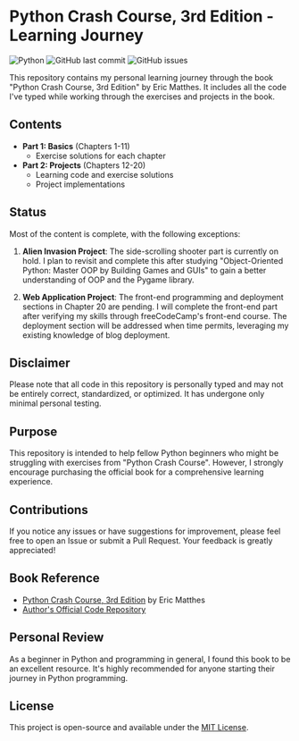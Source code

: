 # Python Crash Course, 3rd Edition - Learning Journey

![Python](https://img.shields.io/badge/Python-3776AB?style=for-the-badge&logo=python&logoColor=white)
![GitHub last commit](https://img.shields.io/github/last-commit/yourusername/your-repo-name)
![GitHub issues](https://img.shields.io/github/issues/yourusername/your-repo-name)

This repository contains my personal learning journey through the book "Python Crash Course, 3rd Edition" by Eric Matthes. It includes all the code I've typed while working through the exercises and projects in the book.

## Contents

- **Part 1: Basics** (Chapters 1-11)
  - Exercise solutions for each chapter
- **Part 2: Projects** (Chapters 12-20)
  - Learning code and exercise solutions
  - Project implementations

## Status

Most of the content is complete, with the following exceptions:

1. **Alien Invasion Project**: The side-scrolling shooter part is currently on hold. I plan to revisit and complete this after studying "Object-Oriented Python: Master OOP by Building Games and GUIs" to gain a better understanding of OOP and the Pygame library.

2. **Web Application Project**: The front-end programming and deployment sections in Chapter 20 are pending. I will complete the front-end part after verifying my skills through freeCodeCamp's front-end course. The deployment section will be addressed when time permits, leveraging my existing knowledge of blog deployment.

## Disclaimer

Please note that all code in this repository is personally typed and may not be entirely correct, standardized, or optimized. It has undergone only minimal personal testing.

## Purpose

This repository is intended to help fellow Python beginners who might be struggling with exercises from "Python Crash Course". However, I strongly encourage purchasing the official book for a comprehensive learning experience.

## Contributions

If you notice any issues or have suggestions for improvement, please feel free to open an Issue or submit a Pull Request. Your feedback is greatly appreciated!

## Book Reference

- [Python Crash Course, 3rd Edition](https://www.amazon.com/Python-Crash-Course-Eric-Matthes/dp/1718502702) by Eric Matthes
- [Author's Official Code Repository](https://github.com/ehmatthes/pcc_3e/)

## Personal Review

As a beginner in Python and programming in general, I found this book to be an excellent resource. It's highly recommended for anyone starting their journey in Python programming.

## License

This project is open-source and available under the [MIT License](LICENSE).
